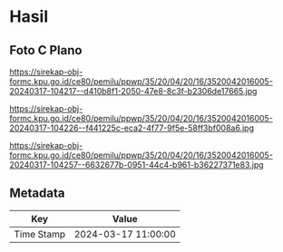 # Hasil

## Foto C Plano

https://sirekap-obj-formc.kpu.go.id/ce80/pemilu/ppwp/35/20/04/20/16/3520042016005-20240317-104217--d410b8f1-2050-47e8-8c3f-b2306de17665.jpg

https://sirekap-obj-formc.kpu.go.id/ce80/pemilu/ppwp/35/20/04/20/16/3520042016005-20240317-104226--f441225c-eca2-4f77-9f5e-58ff3bf008a6.jpg

https://sirekap-obj-formc.kpu.go.id/ce80/pemilu/ppwp/35/20/04/20/16/3520042016005-20240317-104257--6632677b-0951-44c4-b961-b36227371e83.jpg


## Metadata

| Key        | Value               |
| ---------- | ------------------- |
| Time Stamp | 2024-03-17 11:00:00 |



